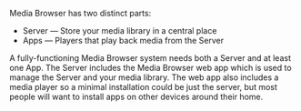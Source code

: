 Media Browser has two distinct parts:

* Server — Store your media library in a central place
* Apps — Players that play back media from the Server

A fully-functioning Media Browser system needs both a Server and at least one App. The Server includes the Media Browser web app which is used to manage the Server and your media library. The web app also includes a media player so a minimal installation could be just the server, but most people will want to install apps on other devices around their home.